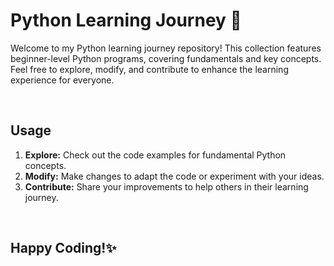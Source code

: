 # Python Learning Journey 💫

Welcome to my Python learning journey repository! This collection features beginner-level Python programs, covering fundamentals and key concepts. Feel free to explore, modify, and contribute to enhance the learning experience for everyone.

<br>
<h2>Usage</h2>

1. **Explore:** Check out the code examples for fundamental Python concepts.
2. **Modify:** Make changes to adapt the code or experiment with your ideas.
3. **Contribute:** Share your improvements to help others in their learning journey.
<br>
<h2>Happy Coding!✨</h2>
